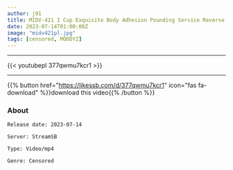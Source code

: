 ```yaml
---
author: j91
title: MIDV-421 I Cup Exquisite Body Adhesion Pounding Service Reverse Bunny Soap Nanami Hoshichi
date: 2023-07-14T01:00:00Z
image: "midv421pl.jpg"
tags: [censored, MOODYZ]
---
```

___

{{< youtubepl 377qwmu7kcr1 >}}
___

{{% button href="https://likessb.com/d/377qwmu7kcr1" icon="fas fa-download" %}}download this video{{% /button %}}
### About

`Release date: 2023-07-14`

`Server: StreamSB`

`Type: Video/mp4`

`Genre:	Censored`